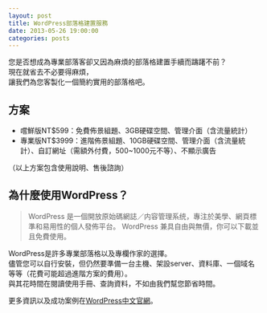 ```yaml
---
layout: post
title: WordPress部落格建置服務
date: 2013-05-26 19:00:00
categories: posts
---
```


您是否想成為專業部落客卻又因為麻煩的部落格建置手續而躊躇不前？  
現在就省去不必要得麻煩，  
讓我們為您客製化一個簡約實用的部落格吧。  

## 方案

* 嚐鮮版NT$599：免費佈景組題、3GB硬碟空間、管理介面（含流量統計）
* 專業版NT$3999：進階佈景組題、10GB硬碟空間、管理介面（含流量統計）、自訂網址（需額外付費，500~1000元不等）、不顯示廣告

（以上方案包含使用說明、售後諮詢）

## 為什麼使用WordPress？

> WordPress 是一個開放原始碼網誌／内容管理系统，專注於美學、網頁標準和易用性的個人發佈平台。
> WordPress 兼具自由與無價，你可以下載並且免費使用。

WordPress是許多專業部落格以及專欄作家的選擇。  
儘管您可以自行安裝，但仍然要準備一台主機、架設server、資料庫、一個域名等等（花費可能超過進階方案的費用）。  
與其花時間在閱讀使用手冊、查詢資料，不如由我們幫您節省時間。

更多資訊以及成功案例在[WordPress中文官網](http://tw.wordpress.org/)。
